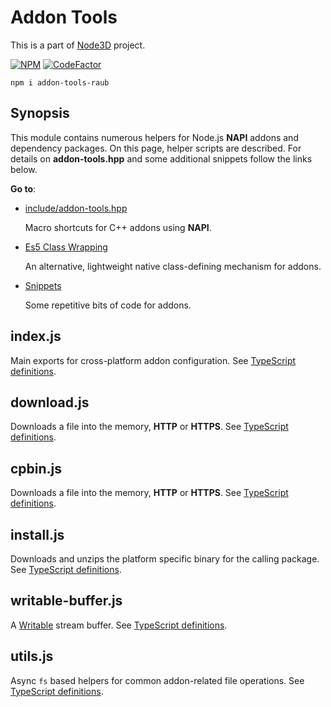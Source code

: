 # Addon Tools

This is a part of [Node3D](https://github.com/node-3d) project.

[![NPM](https://nodei.co/npm/addon-tools-raub.png?compact=true)](https://www.npmjs.com/package/addon-tools-raub)
[![CodeFactor](https://www.codefactor.io/repository/github/node-3d/addon-tools-raub/badge)](https://www.codefactor.io/repository/github/node-3d/addon-tools-raub)

```
npm i addon-tools-raub
```


## Synopsis

This module contains numerous helpers for Node.js **NAPI**
addons and dependency packages. On this page, helper scripts
are described. For details on **addon-tools.hpp** and some
additional snippets follow the links below.

**Go to**:

* [include/addon-tools.hpp](doc/addon-tools.md)
	
	Macro shortcuts for C++ addons using **NAPI**.
* [Es5 Class Wrapping](doc/class-wrapping.md)
	
	An alternative, lightweight native class-defining mechanism for addons.
* [Snippets](doc/snippets.md)
	
	Some repetitive bits of code for addons.


## index.js

Main exports for cross-platform addon configuration.
See [TypeScript definitions](/index.d.ts).


## download.js

Downloads a file into the memory, **HTTP** or **HTTPS**.
See [TypeScript definitions](/download.d.ts).


## cpbin.js

Downloads a file into the memory, **HTTP** or **HTTPS**.
See [TypeScript definitions](/cpbin.d.ts).


## install.js

Downloads and unzips the platform specific binary for the calling package.
See [TypeScript definitions](/install.d.ts).


## writable-buffer.js

A [Writable](https://nodejs.org/api/stream.html#stream_writable_streams)
stream buffer.
See [TypeScript definitions](/writable-buffer.d.ts).


## utils.js

Async `fs` based helpers for common addon-related file operations.
See [TypeScript definitions](/utils.d.ts).
